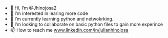 - 👋 Hi, I’m @Jhinojosa2
- 👀 I’m interested in learing more code
- 🌱 I’m currently learning python and netwokrking.
- 💞️ I’m looking to collaborate on basic python files to gain more experince 
- 📫 How to reach me www.linkedin.com/in/julianhinojosa

<!---
Jhinojosa2/Jhinojosa2 is a ✨ special ✨ repository because its `README.md` (this file) appears on your GitHub profile.
You can click the Preview link to take a look at your changes.
--->

